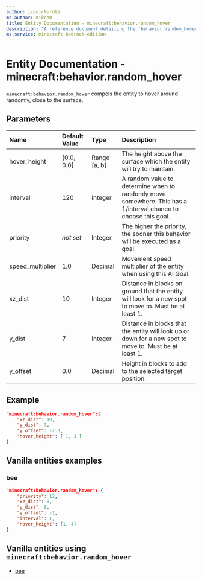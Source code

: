 ```yaml
---
author: iconicNurdle
ms.author: mikeam
title: Entity Documentation - minecraft:behavior.random_hover
description: "A reference document detailing the 'behavior.random_hover' entity goal"
ms.service: minecraft-bedrock-edition
---
```


# Entity Documentation - minecraft:behavior.random_hover

`minecraft:behavior.random_hover` compels the entity to hover around randomly, close to the surface.

## Parameters

|Name |Default Value  |Type  |Description  |
|:----------|:----------|:----------|:----------|
|hover_height| [0.0, 0.0]| Range [a, b]|The height above the surface which the entity will try to maintain. |
|interval| 120| Integer|  A random value to determine when to randomly move somewhere. This has a 1/interval chance to choose this goal. |
|priority|*not set*|Integer|The higher the priority, the sooner this behavior will be executed as a goal.|
|speed_multiplier| 1.0| Decimal| Movement speed multiplier of the entity when using this AI Goal. |
|xz_dist| 10| Integer|  Distance in blocks on ground that the entity will look for a new spot to move to. Must be at least 1. |
| y_dist| 7| Integer|Distance in blocks that the entity will look up or down for a new spot to move to. Must be at least 1. |
| y_offset| 0.0| Decimal| Height in blocks to add to the selected target position. |

## Example

```json
"minecraft:behavior.random_hover":{
    "xz_dist": 10,
    "y_dist": 7,
    "y_offset": -2.0,
    "hover_height": [ 1, 3 ]
}
```

## Vanilla entities examples

### bee

```json
"minecraft:behavior.random_hover": {
    "priority": 12,
    "xz_dist": 8,
    "y_dist": 8,
    "y_offset": -1,
    "interval": 1,
    "hover_height": [1, 4]
}
```

## Vanilla entities using `minecraft:behavior.random_hover`

- [bee](../../../../Source/VanillaBehaviorPack_Snippets/entities/bee.md)
